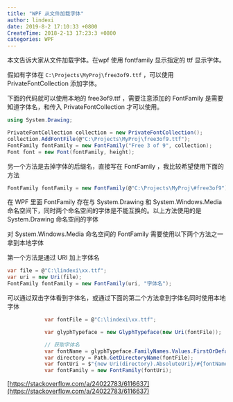 ```yaml
---
title: "WPF 从文件加载字体"
author: lindexi
date: 2019-8-2 17:10:33 +0800
CreateTime: 2018-2-13 17:23:3 +0800
categories: WPF
---
```


本文告诉大家从文件加载字体。在wpf 使用 fontfamily 显示指定的 ttf 显示字体。

<!--more-->



假如有字体在 `C:\Projects\MyProj\free3of9.ttf` ，可以使用 PrivateFontCollection 添加字体。

下面的代码就可以使用本地的 free3of9.ttf ，需要注意添加的 FontFamily 是需要知道字体名，和传入 PrivateFontCollection 才可以使用。

```csharp
using System.Drawing;

PrivateFontCollection collection = new PrivateFontCollection();
collection.AddFontFile(@"C:\Projects\MyProj\free3of9.ttf");
FontFamily fontFamily = new FontFamily("Free 3 of 9", collection);
Font font = new Font(fontFamily, height);
```

另一个方法是去掉字体的后缀名，直接写在 FontFamily ，我比较希望使用下面的方法

```csharp
FontFamily fontFamily = new FontFamily(@"C:\Projects\MyProj\#free3of9");
```

在 WPF 里面 FontFamily 存在与 System.Drawing 和 System.Windows.Media 命名空间下，同时两个命名空间的字体是不能互换的。以上方法使用的是 System.Drawing 命名空间的字体

对 System.Windows.Media 命名空间的 FontFamily 需要使用以下两个方法之一拿到本地字体

第一个方法是通过 URI 加上字体名

```csharp
var file = @"C:\lindexi\xx.ttf";
var uri = new Uri(file);
FontFamily fontFamily = new FontFamily(uri, "字体名");
```

可以通过双击字体看到字体名，或通过下面的第二个方法拿到字体名同时使用本地字体

```csharp
            var fontFile = @"C:\lindexi\xx.ttf";

            var glyphTypeface = new GlyphTypeface(new Uri(fontFile));

            // 获取字体名
            var fontName = glyphTypeface.FamilyNames.Values.FirstOrDefault();
            var directory = Path.GetDirectoryName(fontFile);
            var fontUri = $"{new Uri(directory).AbsoluteUri}/#{fontName}";
            var fontFamily = new FontFamily(fontUri);
```

[https://stackoverflow.com/a/24022783/6116637](https://stackoverflow.com/a/24022783/6116637)

